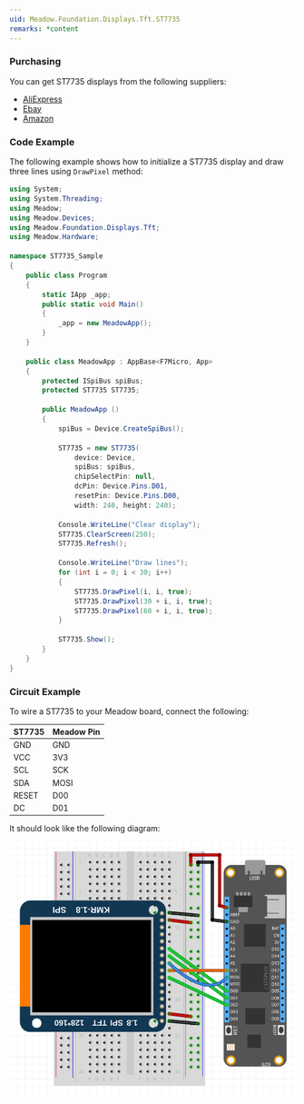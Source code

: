 ```yaml
---
uid: Meadow.Foundation.Displays.Tft.ST7735
remarks: *content
---
```


### Purchasing

You can get ST7735 displays from the following suppliers:

* [AliExpress]()
* [Ebay]()
* [Amazon]()

### Code Example

The following example shows how to initialize a ST7735 display and draw three lines using `DrawPixel` method:

```csharp
using System;
using System.Threading;
using Meadow;
using Meadow.Devices;
using Meadow.Foundation.Displays.Tft;
using Meadow.Hardware;

namespace ST7735_Sample
{
    public class Program
    {
        static IApp _app; 
        public static void Main()
        {
            _app = new MeadowApp();
        }
    }
    
    public class MeadowApp : AppBase<F7Micro, App>
    {
        protected ISpiBus spiBus;
        protected ST7735 ST7735;

        public MeadowApp ()
        {
            spiBus = Device.CreateSpiBus();

            ST7735 = new ST7735(
                device: Device, 
                spiBus: spiBus,
                chipSelectPin: null,
                dcPin: Device.Pins.D01,
                resetPin: Device.Pins.D00,
                width: 240, height: 240);

            Console.WriteLine("Clear display");
            ST7735.ClearScreen(250);
            ST7735.Refresh();

            Console.WriteLine("Draw lines");
            for (int i = 0; i < 30; i++)
            {
                ST7735.DrawPixel(i, i, true);
                ST7735.DrawPixel(30 + i, i, true);
                ST7735.DrawPixel(60 + i, i, true);
            }

            ST7735.Show(); 
        }
    }
}
```

### Circuit Example

 To wire a ST7735 to your Meadow board, connect the following:

| ST7735  | Meadow Pin |
|---------|------------|
| GND     | GND        |
| VCC     | 3V3        |
| SCL     | SCK        |
| SDA     | MOSI       |
| RESET   | D00        |
| DC      | D01        |

It should look like the following diagram:

![](../../API_Assets/Meadow.Foundation.Displays.Tft.ST7735/ST7735_Fritzing.png)